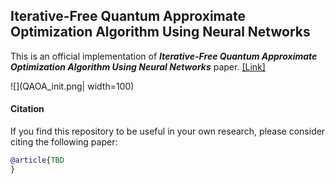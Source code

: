 ## Iterative-Free Quantum Approximate Optimization Algorithm Using Neural Networks
This is an official implementation of ***Iterative-Free Quantum Approximate Optimization Algorithm Using Neural Networks*** paper. [[Link]](https://amosy3.github.io/papers/QAOA_init.pdf)

![](QAOA_init.png| width=100)

#### Citation

If you find this repository to be useful in your own research, please consider citing the following paper:

```bib
@article{TBD
}
```
